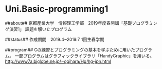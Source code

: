 # Uni.Basic-programming1
##about##
京都産業大学　情報理工学部　2019年度春開講「基礎プログラミング演習1」
課題を解いたプログラム

##status##
作成期間　2019.4~2019.7 1回生春学期

##program##
Cの練習とプログラミングの基本を学ぶために用いたプログラム。
一部プログラムはグラフィックライブラリ「HandyGraphic」を用いる。
http://www7a.biglobe.ne.jp/~ogihara/Hg/hg-jpn.html
